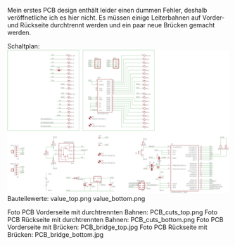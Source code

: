Mein erstes PCB design enthält leider einen dummen Fehler, deshalb veröffnetliche ich es hier nicht. 
Es müssen einige Leiterbahnen auf Vorder- und Rückseite durchtrennt werden und ein paar neue Brücken gemacht werden. 

Schaltplan:                                      ![schematic.png](schematic.png)
Bauteilewerte:                                   value_top.png 
                                                 value_bottom.png

Foto PCB Vorderseite mit durchtrennten Bahnen:   PCB_cuts_top.png
Foto PCB Rückseite mit durchtrennten Bahnen:     PCB_cuts_bottom.png
Foto PCB Vorderseite mit Brücken:                PCB_bridge_top.jpg
Foto PCB Rückseite mit Brücken:                  PCB_bridge_bottom.jpg